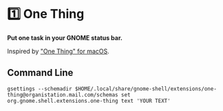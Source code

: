 # 1️⃣ One Thing
**Put one task in your GNOME status bar.**

Inspired by ["One Thing" for macOS](https://sindresorhus.com/one-thing).

## Command Line

````
gsettings --schemadir $HOME/.local/share/gnome-shell/extensions/one-thing@organistation.mail.com/schemas set org.gnome.shell.extensions.one-thing text 'YOUR TEXT'
````
